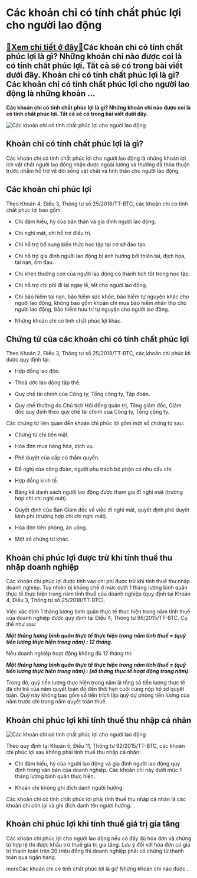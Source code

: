 Các khoản chi có tính chất phúc lợi cho người lao động
======================================================

[:gift:Xem chi tiết ở đây:gift:](https://hddtvn.com/cac-khoan-chi-co-tinh-chat-phuc-loi-cho-nguoi-lao-dong/)Các khoản chi có tính chất phúc lợi là gì? Những khoản chi nào được coi là có tính chất phúc lợi. Tất cả sẽ có trong bài viết dưới đây. Khoản chi có tính chất phúc lợi là gì? Các khoản chi có tính chất phúc lợi cho người lao động là những khoản …
------------------------------------------------------------------------------------------------------------------------------------------------------------------------------------------------------------------------------------------------------

**Các khoản chi có tính chất phúc lợi là gì? Những khoản chi nào được coi là có tính chất phúc lợi. Tất cả sẽ có trong bài viết dưới đây.**


![Các khoản chi có tính chất phúc lợi cho người lao động](https://hddtvn.com/wp-content/uploads/2021/01/e6fbe9ec-d90e-46ca-aafe-e0b220805daa.jpg "Các khoản chi có tính chất phúc lợi cho người lao động")


Khoản chi có tính chất phúc lợi là gì?
--------------------------------------


Các khoản chi có tính chất phúc lợi cho người lao động là những khoản lợi ích vật chất người lao động nhận được ngoài lương và thưởng đã thỏa thuận trước nhằm hỗ trợ về đời sống vật chất và tinh thần cho người lao động.


Các khoản chi phúc lợi
----------------------


Theo Khoản 4, Điều 3, Thông tư số 25/2018/TT-BTC, các khoản chi có tính chất phúc lợi bao gồm:




* Chi đám hiếu, hỷ của bản thân và gia đình người lao động.

* Chi nghỉ mát, chi hỗ trợ điều trị.

* Chi hỗ trợ bổ sung kiến thức học tập tại cơ sở đào tạo.

* Chi hỗ trợ gia đình người lao động bị ảnh hưởng bởi thiên tai, địch họa, tai nạn, ốm đau.

* Chi khen thưởng con của người lao động có thành tích tốt trong học tập.

* Chi hỗ trợ chi phí đi lại ngày lễ, tết cho người lao động.

* Chi bảo hiểm tai nạn, bảo hiểm sức khỏe, bảo hiểm tự nguyện khác cho người lao động, không bao gồm khoản chi mua bảo hiểm nhân thọ cho người lao động, bảo hiểm hưu trí tự nguyện cho người lao động.

* Những khoản chi có tính chất phúc lợi khác.



**Chứng từ của các khoản chi có tính chất phúc lợi**
----------------------------------------------------


Theo Khoản 2, Điều 3, Thông tư số 25/2018/TT-BTC, các khoản chi phúc lợi được quy định tại:




* Hợp đồng lao độn.

* Thoả ước lao động tập thể.

* Quy chế tài chính của Công ty, Tổng công ty, Tập đoàn.

* Quy chế thưởng do Chủ tịch Hội đồng quản trị, Tổng giám đốc, Giám đốc quy định theo quy chế tài chính của Công ty, Tổng công ty.



Các chứng từ liên quan đến khoản chi phúc lợi gồm một số chứng từ sau:




* Chứng từ chi tiền mặt.

* Hóa đơn mua hàng hóa, dịch vụ.

* Phê duyệt của cấp có thẩm quyền.

* Đề nghị của công đoàn, người phụ trách bộ phận có nhu cầu chi.

* Hợp đồng kinh tế.

* Bảng kê danh sách người lao động được tham gia đi nghỉ mát (trường hợp chi chi nghỉ mát).

* Quyết định của Ban Giám đốc về việc đi nghỉ mát, quyết định phê duyệt kinh phí (trường hợp chi chi nghỉ mát).

* Hóa đơn tiền phòng, ăn uống.

* Một số chứng từ khác.



Khoản chi phúc lợi được trừ khi tính thuế thu nhập doanh nghiệp
---------------------------------------------------------------


Các khoản chi phúc lợi được tính vào chi phí được trừ khi tính thuế thu nhập doanh nghiệp. Tuy nhiên bị khống chế ở mức dưới 1 tháng lương bình quân thực tế thực hiện trong năm tính thuế của doanh nghiệp (quy định tại Khoản 4, Điều 3, Thông tư số 25/2018/TT-BTC).


Việc xác định 1 tháng lương bình quân thực tế thực hiện trong năm tính thuế của doanh nghiệp được quy định tại Điều 4, Thông tư 96/2015/TT-BTC. Cụ thể như sau:


***Một tháng lương bình quân thực tế thực hiện trong năm tính thuế = (quỹ tiền lương thực hiện trong năm) : 12 tháng.*** 


Nếu doanh nghiệp hoạt động không đủ 12 tháng thì:


***Một tháng lương bình quân thực tế thực hiện trong năm tính thuế = (quỹ tiền lương thực hiện trong năm) : (số tháng thực tế hoạt động trong năm).***


Trong đó, quỹ tiền lương thực hiện trong năm là tổng số tiền lương thực tế đã chi trả của năm quyết toán đó đến thời hạn cuối cùng nộp hồ sơ quyết toán. Quỹ này không bao gồm số tiền trích lập quỹ dự phòng tiền lương của năm trước chi trong năm quyết toán thuế.


Khoản chi phúc lợi khi tính thuế thu nhập cá nhân
-------------------------------------------------


![Các khoản chi có tính chất phúc lợi cho người lao động](https://hddtvn.com/wp-content/uploads/2021/01/chi2Bphuc2Bloi.jpg "Các khoản chi có tính chất phúc lợi cho người lao động")


Theo quy định tại Khoản 5, Điều 11, Thông tư 92/2015/TT-BTC, các khoản chi phúc lợi sau không phải tính thuế thu nhập cá nhân:




* Chi đám hiếu, hỷ của người lao động và gia đình người lao động quy định trong văn bản của doanh nghiệp. Các khoản chi này dưới mức 1 tháng lương bình quân thực hiện.

* Khoản chi không ghi đích danh người hưởng.



Các khoản chi có tính chất phúc lợi phải tính thuế thu nhập cá nhân là các khoản chi còn lại và ghi đích danh tên người hưởng.


**Khoản chi phúc lợi khi tính thuế giá trị gia tăng**
-----------------------------------------------------


Các khoản chi phúc lợi cho người lao động nếu có đầy đủ hóa đơn và chứng từ hợp lệ thì được khấu trừ thuế giá trị gia tăng. Lưu ý đối với hóa đơn có giá trị thanh toán trên 20 triệu đồng thì doanh nghiệp phải có chứng từ thanh toán qua ngân hàng.


moreCác khoản chi có tính chất phúc lợi là gì? Những khoản chi nào được…

